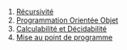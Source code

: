 1. [Récursivité](./2.1_Recursivite/cours.md)
2. [Programmation Orientée Objet](./2.2_Programmation_Orientee_Objet/cours.md) 
3. [Calculabilité et Décidabilité](./2.3_Calculabilite_Decidabilite/cours.md)
4. [Mise au point de programme](./2.4_Mise_au_point_de_programme/cours.md)